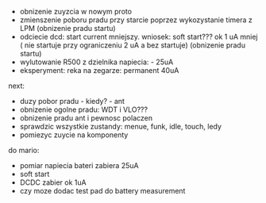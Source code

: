 - obnizenie zuyzcia w nowym proto
- zmienszenie poboru pradu przy starcie poprzez wykozystanie timera z LPM (obnizenie pradu startu)
- odciecie dcd: start current  mniejszy. wniosek: soft start??? ok 1 uA mniej ( nie startuje przy ograniczeniu 2 uA a bez startuje) (obnizenie pradu startu)
- wylutowanie R500 z dzielnika napiecia: - 25uA
- eksperyment: reka na zegarze: permanent 40uA


next:
- duzy pobor pradu - kiedy? - ant
- obnizenie ogolne pradu: WDT i VLO???
- obnizenie pradu ant i pewnosc polaczen
- sprawdzic wszystkie zustandy: menue, funk, idle, touch, ledy
- pomiezyc zuycie na komponenty



do mario:
- pomiar napiecia bateri zabiera 25uA
- soft start
- DCDC zabier ok 1uA
- czy moze dodac test pad do battery measurement